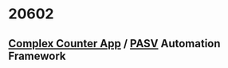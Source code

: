 # 20602
## [Complex Counter App](https://likejean.github.io/homework-5/) / [PASV](https://stage.pasv.us/user/login) Automation Framework 